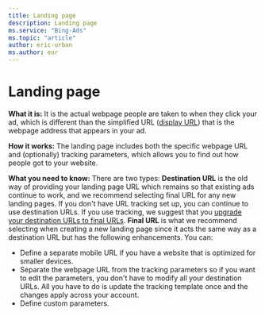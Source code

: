 ```yaml
---
title: Landing page
description: Landing page
ms.service: "Bing-Ads"
ms.topic: "article"
author: eric-urban
ms.author: eur
---
```


# Landing page

**What it is:**   It is the actual webpage people are taken to when they click your ad, which is different than the simplified URL ([display URL](../hlp_BA_DEFN_DisplayURL.md)) that is the webpage address that appears in your ad.

**How it works:**  The landing page includes both the specific webpage URL and (optionally) tracking parameters, which allows you to find out how people got to your website.

**What you need to know:**   There are two types:              **Destination URL**  is the old way of providing your landing page URL which  remains so that existing ads continue to work, and we recommend selecting final URL for any new landing pages. If you don't have URL tracking set up, you can continue to use destination URLs. If you use tracking, we suggest that you [upgrade your destination URLs to final URLs](../hlp_BA_CONC_UpgradeURL_MigrateFAQ.md).                   **Final URL**  is what we recommend selecting when creating a new landing page since it acts the same way as a destination URL but has the following enhancements. You can:
- Define a separate mobile URL if you have a website that is optimized for smaller devices.
- Separate the webpage URL from the tracking parameters so if you want to edit the parameters, you don't have to modify all your destination URLs. All you have to do is update the tracking template once and the changes apply across your account.
- Define custom parameters.


